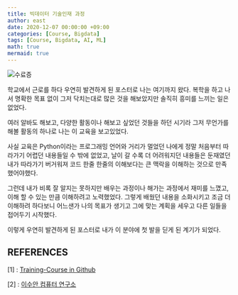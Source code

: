 ```yaml
---
title: 빅데이터 기술인재 과정
author: east
date: 2020-12-07 00:00:00 +09:00
categories: [Course, Bigdata]
tags: [Course, Bigdata, AI, ML]
math: true
mermaid: true
---
```


![수료증](https://user-images.githubusercontent.com/77319450/184873415-c582c728-ec8d-4a2a-ab19-b62d4ed7ad89.jpg)

학교에서 근로를 하다 우연히 발견하게 된 포스터로 나는 여기까지 왔다. 복학을 하고 나서 명확한 목표 없이 그저 닥치는대로 많은 것을 해보았지만 솔직히 흥미를 느끼는 일은 없었다.

여러 알바도 해보고, 다양한 활동이나 해보고 싶었던 것들을 하던 시기라 그저 무언가를 해볼 활동의 하나로 나는 이 교육을 보고있었다.

사실 교육은 Python이라는 프로그래밍 언어와 거리가 멀었던 나에게 정말 처음부터 따라가기 어렵던 내용들일 수 밖에 없었고, 날이 갈 수록 더 어려워지던 내용들은 둔재였던 내가 따라가기 버거워져 코드 한줄 한줄의 이해보다는 큰 맥락을 이해하는 것으로 만족했어야했다. 

그런데 내가 비록 잘 알지는 못하지만 배우는 과정이나 해가는 과정에서 재미를 느꼈고, 이해 할 수 있는 만큼 이해하려고 노력했었다. 그렇게 배웠던 내용을 소화시키고 조금 더 이해하려 하다보니 어느샌가 나의 목표가 생기고 그에 맞는 계획을 세우고 다른 일들을 접어두기 시작했다. 

이렇게 우연히 발견하게 된 포스터로 내가 이 분야에 첫 발을 딛게 된 계기가 되었다.



REFERENCES
--- 

[1] : [Training-Course in Github](https://github.com/tjy2202/P.T/tree/main/Big-Data-and-AI-Training-Course)

[2] : [이수안 컴퓨터 연구소](https://www.youtube.com/channel/UCFfALXX0DOx7zv6VeR5U_Bg)  



